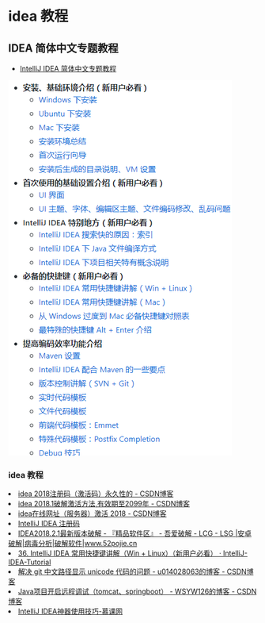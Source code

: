 # idea 教程
## IDEA 简体中文专题教程
* [IntelliJ IDEA 简体中文专题教程](https://github.com/javastar920905/IntelliJ-IDEA-Tutorial)

![教程目录预览](../../_media/idea.png)

<H3>idea 教程</H3>
<li> <A HREF="https://blog.csdn.net/jilky123/article/details/80522125">idea 2018注册码（激活码）永久性的 - CSDN博客</A></li>
<li> <A HREF="https://blog.csdn.net/qq3892997/article/details/80323737">idea 2018.1破解激活方法,有效期至2099年 - CSDN博客</A></li>
<li> <A HREF="https://blog.csdn.net/superKM/article/details/80416267">idea在线网址（服务器）激活 2018 - CSDN博客</A></li>
<li> <A HREF="http://idea.lanyus.com/">IntelliJ IDEA 注册码</A></li>
<li> <A HREF="https://www.52pojie.cn/thread-781394-1-1.html">IDEA2018.2.1最新版本破解 - 『精品软件区』 - 吾爱破解 - LCG - LSG |安卓破解|病毒分析|破解软件|www.52pojie.cn</A></li>
<li> <A HREF="https://youmeek.gitbooks.io/intellij-idea-tutorial/content/keymap-introduce.html">36. IntelliJ IDEA 常用快捷键讲解（Win + Linux）（新用户必看） · IntelliJ-IDEA-Tutorial</A></li>
<li> <A HREF="https://blog.csdn.net/u014028063/article/details/82455215">解决 git 中文路径显示 unicode 代码的问题 - u014028063的博客 - CSDN博客</A></li>
<li> <A HREF="https://blog.csdn.net/wsyw126/article/details/74853680">Java项目开启远程调试（tomcat、springboot） - WSYW126的博客 - CSDN博客</A></li>
<li> <A HREF="https://www.imooc.com/learn/924">IntelliJ IDEA神器使用技巧-慕课网</A></li>
